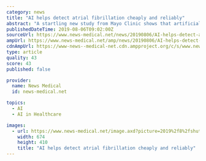 ```yaml
---
category: news
title: "AI helps detect atrial fibrillation cheaply and reliably"
abstract: "A startling new study from Mayo Clinic shows that artificial intelligence (AI) can help pick up the earliest ... AI-guided EKGs could soon help doctors choose the right therapy for diseases related to AF even when the condition is asymptomatic."
publishedDateTime: 2019-08-06T09:02:00Z
sourceUrl: https://www.news-medical.net/news/20190806/AI-helps-detect-atrial-fibrillation-cheaply-and-reliably.aspx
ampUrl: https://www.news-medical.net/amp/news/20190806/AI-helps-detect-atrial-fibrillation-cheaply-and-reliably.aspx
cdnAmpUrl: https://www-news--medical-net.cdn.ampproject.org/c/s/www.news-medical.net/amp/news/20190806/AI-helps-detect-atrial-fibrillation-cheaply-and-reliably.aspx
type: article
quality: 43
score: 43
published: false

provider:
  name: News Medical
  id: news-medical.net

topics:
  - AI
  - AI in Healthcare

images:
  - url: https://www.news-medical.net/image.axd?picture=2019%2f8%2fshutterstock_1064719589.jpg
    width: 674
    height: 410
    title: "AI helps detect atrial fibrillation cheaply and reliably"
---
```

